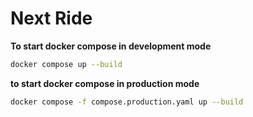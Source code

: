# Next Ride

**To start docker compose in development mode**

```bash
docker compose up --build
```

**to start docker compose in production mode**

```bash
docker compose -f compose.production.yaml up --build
```
